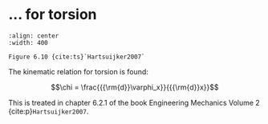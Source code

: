```{index} Kinematic relations; for torsion
```
# ... for torsion

```{figure} ./torsion_data/image.png
:align: center
:width: 400

Figure 6.10 {cite:ts}`Hartsuijker2007`
```

The kinematic relation for torsion is found: 

$$\chi = \frac{{{\rm{d}}\varphi_x}}{{{\rm{d}}x}}$$

This is treated in chapter 6.2.1 of the book Engineering Mechanics Volume 2 {cite:p}`Hartsuijker2007`.